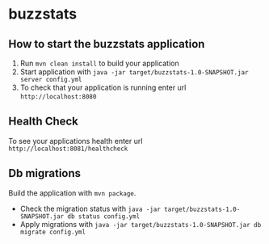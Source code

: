 # buzzstats

## How to start the buzzstats application

1. Run `mvn clean install` to build your application
1. Start application with
   `java -jar target/buzzstats-1.0-SNAPSHOT.jar server config.yml`
1. To check that your application is running enter url `http://localhost:8080`

## Health Check

To see your applications health enter url `http://localhost:8081/healthcheck`

## Db migrations

Build the application with `mvn package`.

- Check the migration status with
  `java -jar target/buzzstats-1.0-SNAPSHOT.jar db status config.yml`
- Apply migrations with
  `java -jar target/buzzstats-1.0-SNAPSHOT.jar db migrate config.yml`
